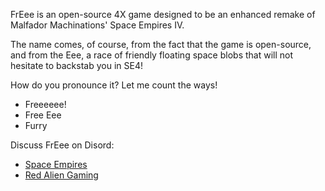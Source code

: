 FrEee is an open-source 4X game designed to be an enhanced remake of Malfador Machinations' Space Empires IV.

The name comes, of course, from the fact that the game is open-source, and from the Eee, a race of friendly floating space blobs that will not hesitate to backstab you in SE4!

How do you pronounce it? Let me count the ways!
- Freeeeee!
- Free Eee
- Furry

Discuss FrEee on Disord:
- [Space Empires](https://discord.gg/TTEyC5CBQH)
- [Red Alien Gaming](https://discord.gg/TEFW2JvHbH)
